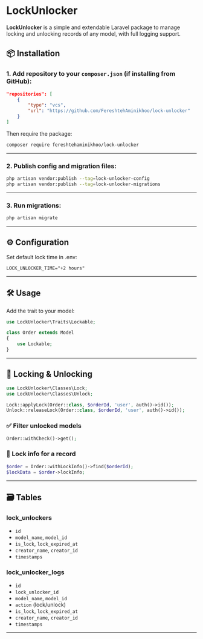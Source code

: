 # LockUnlocker

**LockUnlocker** is a simple and extendable Laravel package to manage locking and unlocking records of any model, with full logging support.

## 📦 Installation

### 1. Add repository to your `composer.json` (if installing from GitHub):

```json
"repositories": [
    {
        "type": "vcs",
        "url": "https://github.com/FereshtehAminikhoo/lock-unlocker"
    }
]
```

Then require the package:

```bash
composer require fereshtehaminikhoo/lock-unlocker
```

---

### 2. Publish config and migration files:

```bash
php artisan vendor:publish --tag=lock-unlocker-config
php artisan vendor:publish --tag=lock-unlocker-migrations
```

---

### 3. Run migrations:

```bash
php artisan migrate
```

---

## ⚙️ Configuration

Set default lock time in .env:

```env
LOCK_UNLOCKER_TIME="+2 hours"
```

---

## 🛠️ Usage

Add the trait to your model:

```php
use LockUnlocker\Traits\Lockable;

class Order extends Model
{
    use Lockable;
}
```

---

## 🔐 Locking & Unlocking

```php
use LockUnlocker\Classes\Lock;
use LockUnlocker\Classes\Unlock;

Lock::applyLock(Order::class, $orderId, 'user', auth()->id());
Unlock::releaseLock(Order::class, $orderId, 'user', auth()->id());
```

### ✅ Filter unlocked models

```php
Order::withCheck()->get();
```

### 📄 Lock info for a record

```php
$order = Order::withLockInfo()->find($orderId);
$lockData = $order->lockInfo;
```

---

## 🗃️ Tables

### lock_unlockers

- `id`
- `model_name`, `model_id`
- `is_lock`, `lock_expired_at`
- `creator_name`, `creator_id`
- `timestamps`

### lock_unlocker_logs

- `id`
- `lock_unlocker_id`
- `model_name`, `model_id`
- `action` (lock/unlock)
- `is_lock`, `lock_expired_at`
- `creator_name`, `creator_id`
- `timestamps`

---
